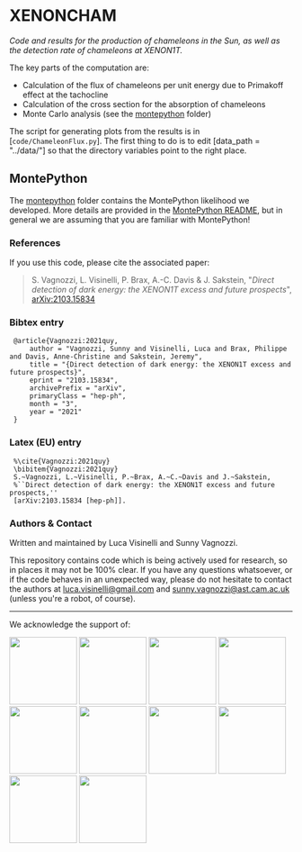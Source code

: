 # XENONCHAM

*Code and results for the production of chameleons in the Sun, as well as the detection rate of chameleons at XENON1T.*

The key parts of the computation are:
* Calculation of the flux of chameleons per unit energy due to Primakoff effect at the tachocline
* Calculation of the cross section for the absorption of chameleons
* Monte Carlo analysis (see the [montepython](https://github.com/lucavisinelli/XENONCHAM/tree/main/montepython) folder)

The script for generating plots from the results is in [`code/ChameleonFlux.py`]. The first thing to do is to edit [data_path = "../data/"] so that the directory variables point to the right place.

## MontePython

The [montepython](https://github.com/lucavisinelli/XENONCHAM/tree/main/montepython) folder contains the MontePython likelihood we developed. More details are provided in the [MontePython README](https://github.com/lucavisinelli/XENONCHAM/blob/main/montepython/README.md), but in general we are assuming that you are familiar with MontePython!

### References

If you use this code, please cite the associated paper:
> S. Vagnozzi, L. Visinelli,  P. Brax, A.-C. Davis & J. Sakstein, "*Direct detection of dark energy: the XENON1T excess and future prospects*", [arXiv:2103.15834](https://arxiv.org/abs/2103.15834)

### Bibtex entry

     @article{Vagnozzi:2021quy,
         author = "Vagnozzi, Sunny and Visinelli, Luca and Brax, Philippe and Davis, Anne-Christine and Sakstein, Jeremy",
         title = "{Direct detection of dark energy: the XENON1T excess and future prospects}",
         eprint = "2103.15834",
         archivePrefix = "arXiv",
         primaryClass = "hep-ph",
         month = "3",
         year = "2021"
     }

### Latex (EU) entry

     %\cite{Vagnozzi:2021quy}
     \bibitem{Vagnozzi:2021quy}
     S.~Vagnozzi, L.~Visinelli, P.~Brax, A.~C.~Davis and J.~Sakstein,
     %``Direct detection of dark energy: the XENON1T excess and future prospects,''
     [arXiv:2103.15834 [hep-ph]].

### Authors & Contact

Written and maintained by Luca Visinelli and Sunny Vagnozzi.

This repository contains code which is being actively used for research, so in places it may not be 100% clear. If you have any questions whatsoever, or if the code behaves in an unexpected way, please do not hesitate to contact the authors at [luca.visinelli@gmail.com](mailto:luca.visinelli@gmail.com) and [sunny.vagnozzi@ast.cam.ac.uk](mailto:sunny.vagnozzi@ast.cam.ac.uk) (unless you're a robot, of course).


************************************************************************************************

We acknowledge the support of:

   <a href="https://www.cam.ac.uk/"><img src="https://media-exp1.licdn.com/dms/image/C510BAQH4Fc203kgKag/company-logo_200_200/0/1519856098280?e=2159024400&v=beta&t=QOLOHoZ7BWhMEga6OKU_GJPKMtZ9qYgiDOwByUww8w4"
height="120px"></a>
   <a href="https://www.kicc.cam.ac.uk/"><img src="https://pbs.twimg.com/profile_images/1107636993033412608/XfxTseD6.jpg"
height="120px"></a>
   <a href="https://www.ast.cam.ac.uk/"><img src="https://sciencesprings.files.wordpress.com/2020/10/u-cambridge-ioa-logo.png?w=200"
height="120px"></a>
   <a href="https://kavlifoundation.org/"><img src="https://www.aps.org/meetings/march/images/logo-kavli.png"
height="120px"></a>
   <a href="https://www.newtontrust.cam.ac.uk/"><img src="https://www.newtontrust.cam.ac.uk/sites/www.newtontrust.cam.ac.uk/files/styles/leading/public/images/INTmarksmall.png?itok=tNSe1-Sw"
height="120px"></a>
   <a href="https://blanceflor.se/"><img 
src="https://blanceflor.se/wp-content/uploads/elementor/thumbs/headerbild3-2-ov9zg388w53fr0bio1u3x7q174hfz50fvq8rzoncwy.png"
height="120px"></a>
   <a href="http://w3.lnf.infn.it/"><img src="https://www.trust-itservices.com/sites/default/files/images/logo/INFN2.png"
height="120px"></a>
   <a href="https://erc.europa.eu/"><img src="https://erc.europa.eu/sites/default/files/LOGO_ERC.jpg"
height="120px"></a>
   <a href="https://web.infn.it/fellini/"><img src="https://scholarship-positions.com/wp-content/uploads/2018/06/FELLINI-Fellowship.png"
height="120px"></a>
   <a href="https://www.nwo.nl/en"><img src="https://images.squarespace-cdn.com/content/v1/592d67b65016e1bf41b13f96/1496395663632-7ZKH4T7MPTX6EPV1YH92/ke17ZwdGBToddI8pDm48kPALBGyU-J1y7KdYWzUZRhxZw-zPPgdn4jUwVcJE1ZvWQUxwkmyExglNqGp0IvTJZamWLI2zvYWH8K3-s_4yszcp2ryTI0HqTOaaUohrI8PIsV_1YvFREPWlQ7fWmbarGd3mXHtHh4g9cxHFgfMv3ig/nwo-logo.png?format=500w"
height="120px"></a>

